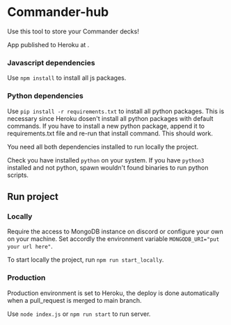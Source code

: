 # Commander-hub

Use this tool to store your Commander decks!

App published to Heroku at .

### Javascript dependencies

Use `npm install` to install all js packages.

### Python dependencies

Use `pip install -r requirements.txt` to install all python packages. This is necessary since Heroku dosen't install all python packages with default commands. If you have to install a new python package, append it to requirements.txt file and re-run that install command. This should work.

You need all both dependencies installed to run locally the project.

Check you have installed `python` on your system. If you have `python3` installed and not python, spawn wouldn't found binaries to run python scripts.

## Run project

### Locally

Require the access to MongoDB instance on discord or configure your own on your machine. Set accordly the environment variable `MONGODB_URI="put your url here"`.

To start locally the project, run `npm run start_locally`.

### Production

Production environment is set to Heroku, the deploy is done automatically when a pull_request is merged to main branch.

Use `node index.js` or `npm run start` to run server.